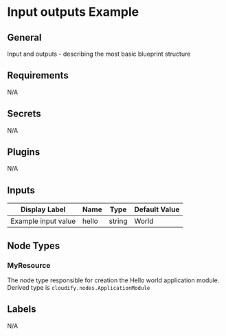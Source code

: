 # Input outputs Example

## General

Input and outputs - describing the most basic blueprint structure

## Requirements

N/A 

## Secrets

N/A

## Plugins

N/A

## Inputs

| Display Label                            | Name                | Type   | Default Value |
| ---------------------------------------- | ------------------- | ------ | ------------- |
| Example input value                      | hello               | string | World         |

## Node Types

### MyResource
The node type responsible for creation the Hello world application module.\
Derived type is `cloudify.nodes.ApplicationModule`

## Labels

N/A